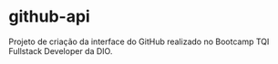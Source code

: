 # github-api
Projeto de criação da interface do GitHub realizado no Bootcamp TQI Fullstack Developer da DIO.
